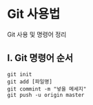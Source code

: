 # Git 사용법

Git 사용 및 명령어 정리



## I. Git 명령어 순서

```
git init
git add [파일명]
git commint -m "넣을 메세지"
git push -u origin master
```

